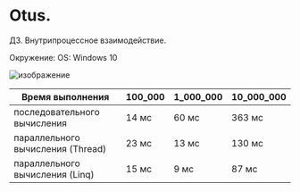 # Otus. 
ДЗ. Внутрипроцессное взаимодействие.

Окружение: 
OS: Windows 10

![изображение](https://github.com/dev-evgenii/ParallelAndThread/assets/158760728/a84602c3-6bd2-4d40-a5ff-fbc842780fb3)

|  Время выполнения | 100_000 |1_000_000 |10_000_000 |
| ------------- | ------------- |------------- |------------- |
| последовательного вычисления  | 14 мс  | 60 мс  | 363 мс  |
| параллельного вычисления (Thread) | 23 мс  | 13 мс | 130 мс |
| параллельного вычисления (Linq) | 15 мс  | 9 мс  | 87 мс  |
